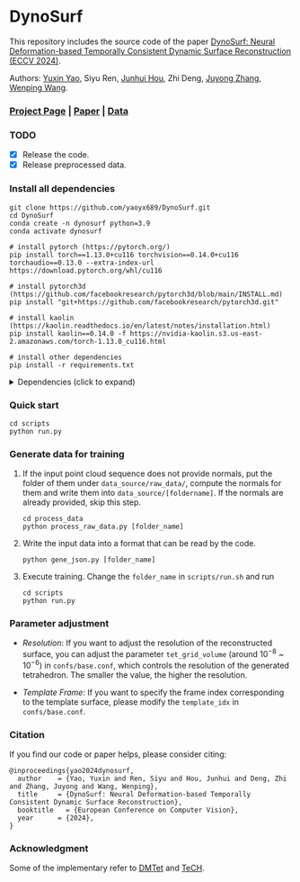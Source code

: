 # DynoSurf
This repository includes the source code of the paper [DynoSurf: Neural Deformation-based Temporally Consistent Dynamic Surface Reconstruction (ECCV 2024)](https://arxiv.org/abs/2403.11586).

Authors: [Yuxin Yao](https://yaoyx689.github.io/), Siyu Ren, [Junhui Hou](https://sites.google.com/site/junhuihoushomepage/), Zhi Deng, [Juyong Zhang](http://staff.ustc.edu.cn/~juyong/), [Wenping Wang](https://engineering.tamu.edu/cse/profiles/Wang-Wenping.html).

### <a href="https://yaoyx689.github.io/DynoSurf.html" target="_blank">Project Page</a> | <a href="https://arxiv.org/abs/2403.11586" target="_blank">Paper</a> | <a href="https://drive.google.com/drive/folders/1ekyldZxr76LYjZ5FgIRQz-Rp9eZjQQhL?usp=sharing" target="_blank">Data</a>

### TODO

- [x] Release the code. 
- [x] Release preprocessed data. 

### Install all dependencies  
```shell
git clone https://github.com/yaoyx689/DynoSurf.git
cd DynoSurf 
conda create -n dynosurf python=3.9 
conda activate dynosurf

# install pytorch (https://pytorch.org/)
pip install torch==1.13.0+cu116 torchvision==0.14.0+cu116 torchaudio==0.13.0 --extra-index-url https://download.pytorch.org/whl/cu116

# install pytorch3d (https://github.com/facebookresearch/pytorch3d/blob/main/INSTALL.md)
pip install "git+https://github.com/facebookresearch/pytorch3d.git"

# install kaolin (https://kaolin.readthedocs.io/en/latest/notes/installation.html)
pip install kaolin==0.14.0 -f https://nvidia-kaolin.s3.us-east-2.amazonaws.com/torch-1.13.0_cu116.html

# install other dependencies
pip install -r requirements.txt 
```

<details>
  <summary> Dependencies (click to expand) </summary>

- numpy=1.24.4
- torch=1.13.0+cu116
- openmesh=1.2.1
- pytorch3d=0.7.4
- configargparse=1.7
- point-cloud-utils=0.30.4
- pymcubes=0.1.4
- pykdtree=1.3.11
- pymeshlab=2022.2.post4
- tqdm=4.62.3
- kaolin=0.14.0
- pyvista=0.38.5
- tetgen=0.6.2
- open3d=0.17.0
- matplotlib=3.8.2
- tensorboard
- pymeshfix==0.16.2

</details>


### Quick start 
```
cd scripts
python run.py 
```


### Generate data for training 
1. If the input point cloud sequence does not provide normals,  put the folder of them under `data_source/raw_data/`, compute the normals for them and write them into `data_source/[foldername]`. If the normals are already provided, skip this step.  
    ```
    cd process_data 
    python process_raw_data.py [folder_name]
    ```
2. Write the input data into a format that can be read by the code. 
    ```
    python gene_json.py [folder_name]
    ```

2. Execute training. Change the  `folder_name` in `scripts/run.sh` and run 
    ```
    cd scripts 
    python run.py 
    ```


### Parameter adjustment 
- *Resolution*: If you want to adjust the resolution of the reconstructed surface, you can adjust the parameter `tet_grid_volume` (around $10^{-8}$ ~ $10^{-6}$) in `confs/base.conf`, which controls the resolution of the generated tetrahedron. The smaller the value, the higher the resolution.

- *Template Frame*: If you want to specify the frame index corresponding to the template surface, please modify the `template_idx` in `confs/base.conf`.


### Citation 
If you find our code or paper helps, please consider citing:
```
@inproceedings{yao2024dynosurf,
  author    = {Yao, Yuxin and Ren, Siyu and Hou, Junhui and Deng, Zhi and Zhang, Juyong and Wang, Wenping},
  title     = {DynoSurf: Neural Deformation-based Temporally Consistent Dynamic Surface Reconstruction},
  booktitle   = {European Conference on Computer Vision},
  year      = {2024},
}
```

### Acknowledgment
Some of the implementary refer to [DMTet](https://research.nvidia.com/labs/toronto-ai/DMTet/) and [TeCH](https://github.com/huangyangyi/TeCH). 
